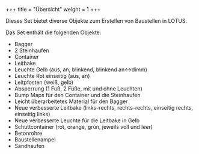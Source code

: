 +++
title = "Übersicht"
weight = 1
+++

Dieses Set bietet diverse Objekte zum Erstellen von Baustellen in LOTUS.

Das Set enthält die folgenden Objekte:

- Bagger
- 2 Steinhaufen
- Container
- Leitbake
- Leuchte Gelb (aus, an, blinkend, blinkend an<->dimm)
- Leuchte Rot einseitig (aus, an)
- Leitpfosten (weiß, gelb)
- Absperrung (1 Fuß, 2 Füße, mit und ohne Leuchten)
- Bump Maps für den Container und die Steinhaufen
- Leicht überarbeitetes Material für den Bagger
- Neue verbesserte Leitbake (links-rechts, rechts-rechts, einseitig rechts, einseitig links)
- Neue verbesserte Leuchte für die Leitbake in Gelb
- Schuttcontainer (rot, orange, grün, jeweils voll und leer)
- Betonrohre
- Baustellenampel
- Sandhaufen